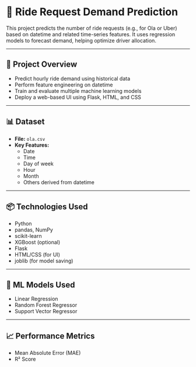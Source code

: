 # 🚕 Ride Request Demand Prediction

This project predicts the number of ride requests (e.g., for Ola or Uber) based on datetime and related time-series features. It uses regression models to forecast demand, helping optimize driver allocation.

---

## 📌 Project Overview

- Predict hourly ride demand using historical data
- Perform feature engineering on datetime
- Train and evaluate multiple machine learning models
- Deploy a web-based UI using Flask, HTML, and CSS

---

## 📊 Dataset

- **File:** `ola.csv`
- **Key Features:**
  - Date
  - Time
  - Day of week
  - Hour
  - Month
  - Others derived from datetime

---

## 📦 Technologies Used

- Python
- pandas, NumPy
- scikit-learn
- XGBoost (optional)
- Flask
- HTML/CSS (for UI)
- joblib (for model saving)

---

## 🧠 ML Models Used

- Linear Regression
- Random Forest Regressor
- Support Vector Regressor

---

## 📈 Performance Metrics

- Mean Absolute Error (MAE)
- R² Score


